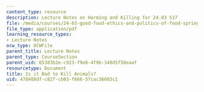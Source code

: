 ```yaml
---
content_type: resource
description: Lecture Notes on Harming and Killing for 24.03 S17
file: /media/courses/24-03-good-food-ethics-and-politics-of-food-spring-2017/478488dfc82fcb03f66657cac36603c1_MIT24_03S17_lec17.pdf
file_type: application/pdf
learning_resource_types:
- Lecture Notes
ocw_type: OCWFile
parent_title: Lecture Notes
parent_type: CourseSection
parent_uid: 65383b2e-c923-f9e8-4f9b-349d5f58eaaf
resourcetype: Document
title: Is it Bad to Kill Animals?
uid: 478488df-c82f-cb03-f666-57cac36603c1
---
```

